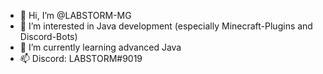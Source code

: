 - 👋 Hi, I’m @LABSTORM-MG
- 👀 I’m interested in Java development (especially Minecraft-Plugins and Discord-Bots)
- 🌱 I’m currently learning advanced Java
- 📫 Discord: LABSTORM#9019
